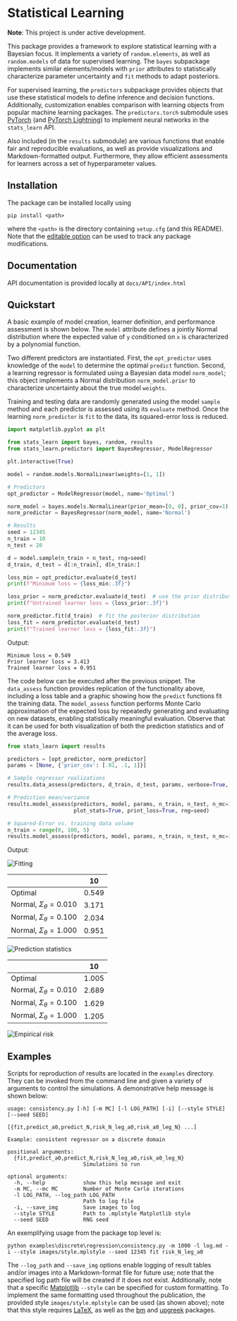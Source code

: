 # Statistical Learning
**Note**: This project is under active development.

This package provides a framework to explore statistical learning with a Bayesian focus. It implements a variety of 
`random.elements`, as well as `random.models` of data for supervised learning. The `bayes` subpackage 
implements similar elements/models with `prior` attributes to statistically characterize parameter uncertainty and 
`fit` methods to adapt posteriors. 

For supervised learning, the `predictors` subpackage provides objects that use these statistical models to define 
inference and decision functions. Additionally, customization enables comparison with learning objects from popular 
machine learning packages. The `predictors.torch` submodule uses [PyTorch](https://pytorch.org/)
(and [PyTorch Lightning](https://www.pytorchlightning.ai/)) to implement neural networks in the `stats_learn` API.

Also included (in the `results` submodule) are various functions that enable fair and reproducible evaluations, as 
well as provide visualizations and Markdown-formatted output. Furthermore, they allow efficient assessments for learners 
across a set of hyperparameter values.

## Installation
The package can be installed locally using
```
pip install <path>
```
where the `<path>` is the directory containing `setup.cfg` (and this README). Note that the
[editable option](https://pip.pypa.io/en/stable/cli/pip_install/) can be used to track any package modifications.

## Documentation
API documentation is provided locally at `docs/API/index.html`

## Quickstart
A basic example of model creation, learner definition, and performance assessment is shown below. The `model` 
attribute defines a jointly Normal distribution where the expected value of `y` conditioned on `x` is characterized 
by a polynomial function. 

Two different predictors are instantiated. First, the `opt_predictor` uses knowledge of the `model` to 
determine the optimal `predict` function. Second, a learning regressor is formulated using a Bayesian data 
model `norm_model`; this object implements a Normal distribution `norm_model.prior` to characterize uncertainty about 
the true model `weights`. 

Training and testing data are randomly generated using the model `sample` method and each predictor is assessed 
using its `evaluate` method. Once the learning `norm_predictor` is `fit` to the data, its squared-error loss is reduced.

```python
import matplotlib.pyplot as plt

from stats_learn import bayes, random, results
from stats_learn.predictors import BayesRegressor, ModelRegressor

plt.interactive(True)

model = random.models.NormalLinear(weights=[1, 1])

# Predictors
opt_predictor = ModelRegressor(model, name='Optimal')

norm_model = bayes.models.NormalLinear(prior_mean=[0, 0], prior_cov=1)
norm_predictor = BayesRegressor(norm_model, name='Normal')

# Results
seed = 12345
n_train = 10
n_test = 20

d = model.sample(n_train + n_test, rng=seed)
d_train, d_test = d[:n_train], d[n_train:]

loss_min = opt_predictor.evaluate(d_test)
print(f"Minimum loss = {loss_min:.3f}")

loss_prior = norm_predictor.evaluate(d_test)  # use the prior distribution
print(f"Untrained learner loss = {loss_prior:.3f}")

norm_predictor.fit(d_train)  # fit the posterior distribution
loss_fit = norm_predictor.evaluate(d_test)
print(f"Trained learner loss = {loss_fit:.3f}")
```

Output:
```
Minimum loss = 0.549
Prior learner loss = 3.413
Trained learner loss = 0.951
```

The code below can be executed after the previous snippet. The `data_assess` function provides replication of the 
functionality above, including a loss table and a graphic showing how the `predict` functions fit the training data. 
The `model_assess` function performs Monte Carlo approximation of the expected loss by repeatedly generating and 
evaluating on new datasets, enabling statistically meaningful evaluation. Observe that it can be used for both 
visualization of both the prediction statistics and of the average loss.

```python
from stats_learn import results

predictors = [opt_predictor, norm_predictor]
params = [None, {'prior_cov': [.01, .1, 1]}]

# Sample regressor realizations
results.data_assess(predictors, d_train, d_test, params, verbose=True, plot_fit=True)

# Prediction mean/variance
results.model_assess(predictors, model, params, n_train, n_test, n_mc=10, stats=('mean', 'std'), verbose=True,
                     plot_stats=True, print_loss=True, rng=seed)

# Squared-Error vs. training data volume
n_train = range(0, 100, 5)
results.model_assess(predictors, model, params, n_train, n_test, n_mc=10, verbose=True, plot_loss=True, rng=seed)
```

Output:

![Fitting](images/ex_basic_fit.png)

|                                 |    10 |
|---------------------------------|-------|
| Optimal                         | 0.549 |
| Normal, $\Sigma_\theta = 0.010$ | 3.171 |
| Normal, $\Sigma_\theta = 0.100$ | 2.034 |
| Normal, $\Sigma_\theta = 1.000$ | 0.951 |

![Prediction statistics](images/ex_basic_stats.png)

|                                 |    10 |
|---------------------------------|-------|
| Optimal                         | 1.005 |
| Normal, $\Sigma_\theta = 0.010$ | 2.689 |
| Normal, $\Sigma_\theta = 0.100$ | 1.629 |
| Normal, $\Sigma_\theta = 1.000$ | 1.205 |

![Empirical risk](images/ex_basic_loss.png)

## Examples
Scripts for reproduction of results are located in the `examples` directory. They can be invoked from the
command line and given a variety of arguments to control the simulations. A demonstrative help message is shown below:
```
usage: consistency.py [-h] [-m MC] [-l LOG_PATH] [-i] [--style STYLE] [--seed SEED]
                      [{fit,predict_a0,predict_N,risk_N_leg_a0,risk_a0_leg_N} ...]

Example: consistent regressor on a discrete domain

positional arguments:
  {fit,predict_a0,predict_N,risk_N_leg_a0,risk_a0_leg_N}
                        Simulations to run

optional arguments:
  -h, --help            show this help message and exit
  -m MC, --mc MC        Number of Monte Carlo iterations
  -l LOG_PATH, --log_path LOG_PATH
                        Path to log file
  -i, --save_img        Save images to log
  --style STYLE         Path to .mplstyle Matplotlib style
  --seed SEED           RNG seed

```
An exemplifying usage from the package top level is:
```commandline
python examples\discrete\regression\consistency.py -m 1000 -l log.md -i --style images/style.mplstyle --seed 12345 fit risk_N_leg_a0
```

The `--log_path` and `--save_img` options enable logging of result tables and/or images into a Markdown-format file 
for future use; note that the specified log path file will be created if it does not exist. Additionally, note that 
a specific [Matplotlib](https://matplotlib.org/) `--style` can be specified for custom formatting. To implement the 
same formatting used throughout the publication, the provided style `images/style.mplstyle` can be used (as shown 
above); note that this style requires [LaTeX](https://www.latex-project.org/), as well as the
[bm](https://www.ctan.org/pkg/bm) and [upgreek](https://www.ctan.org/pkg/upgreek) packages.
